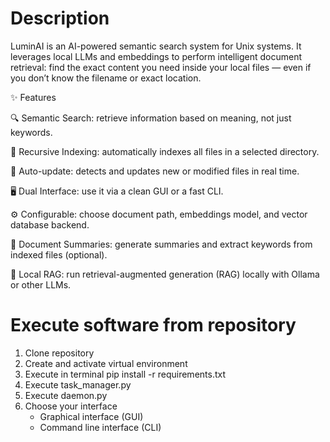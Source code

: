 # Description
LuminAI is an AI-powered semantic search system for Unix systems. It leverages local LLMs and embeddings to perform intelligent document retrieval: find the exact content you need inside your local files — even if you don’t know the filename or exact location.

✨ Features

🔍 Semantic Search: retrieve information based on meaning, not just keywords.

📂 Recursive Indexing: automatically indexes all files in a selected directory.

🔄 Auto-update: detects and updates new or modified files in real time.

🖥️ Dual Interface: use it via a clean GUI or a fast CLI.

⚙️ Configurable: choose document path, embeddings model, and vector database backend.

📑 Document Summaries: generate summaries and extract keywords from indexed files (optional).

💾 Local RAG: run retrieval-augmented generation (RAG) locally with Ollama or other LLMs.

# Execute software from repository

1. Clone repository
2. Create and activate virtual environment
3. Execute in terminal pip install -r requirements.txt
4. Execute task_manager.py
5. Execute daemon.py
6. Choose your interface
   - Graphical interface (GUI)
   - Command line interface (CLI)
